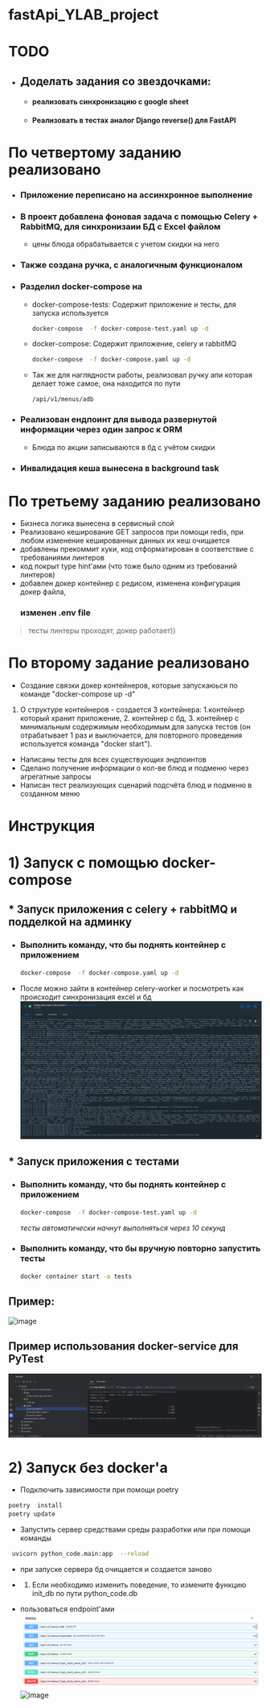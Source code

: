 # fastApi_YLAB_project


# TODO
- ## Доделать задания со звездочками:
  - #### реализовать синхронизацию с google sheet
  - #### Реализовать в тестах аналог Django reverse() для FastAPI

# По четвертому заданию реализовано

- ### Приложение переписано на ассинхронное выполнение
- ### В проект добавлена фоновая задача с помощью Celery + RabbitMQ, для синхронизаии БД с Excel файлом
  - цены блюда обрабатывается с учетом скидки на него 
- ### Также создана ручка, с аналогичным функционалом
- ### Разделил docker-compose на
  - docker-compose-tests: Содержит приложение и тесты, для запуска используется
    ```sh
    docker-compose  -f docker-compose-test.yaml up -d   
    ```
  - docker-compose: Содержит приложение, celery и rabbitMQ
    ```sh
    docker-compose  -f docker-compose.yaml up -d   
    ```
  - Так же для наглядности работы, реализовал ручку апи которая делает тоже самое, она находится по пути
    ```
    /api/v1/menus/adb
    ```

- ### Реализован ендпоинт для вывода развернутой информации через один запрос к ORM
  - Блюда по акции записываются в бд с учётом скидки
- ### Инвалидация кеша вынесена в background task

# По третьему заданию реализовано

- Бизнеса логика вынесена в сервисный слой
- Реализовано кеширование GET запросов при помощи redis, при любом изменение кешированных данных их кеш очищается
- добавлены прекоммит хуки, код отформатирован в соответствие с требованиями линтеров
- код покрыт type hint'ами (что тоже было одним из требований линтеров)
- добавлен докер контейнер с редисом, изменена конфигурация докер файла, <strong><h3> изменен .env file</h3></strong>

> тесты линтеры проходят, докер работает))

# По второму задание реализовано

- Создание связки докер контейнеров, которые запускаюься по команде "docker-compose up -d"

1) О структуре контейнеров - создается 3 контейнера: 1.контейнер который хранит приложение, 2. контейнер с бд, 3.
   контейнер с минимальным содержимым необходимым для запуска тестов (он отрабатывает 1 раз и выключается, для
   повторного проведения используется команда "docker start").

- Написаны тесты для всех существующих эндпоинтов
- Сделано получение информации о кол-ве блюд и подменю через агрегатные запросы
- Написан тест реализующих сценарий подсчёта блюд и подменю в созданном меню

# Инструкция

# 1) Запуск с помощью docker-compose


## * Запуск приложения с celery + rabbitMQ и подделкой на админку
* ### Выполнить команду, что бы поднять контейнер с приложением
    ```sh
    docker-compose  -f docker-compose.yaml up -d   
    ```
* После можно зайти в контейнер celery-worker и посмотреть как происходит синхронизация excel и бд
![img_2.png](attachment%2Fimg_2.png)

## * Запуск приложения с тестами
 
 
* ### Выполнить команду, что бы поднять контейнер с приложением
    ```sh
    docker-compose  -f docker-compose-test.yaml up -d   
    ```
    <i>тесты автоматически начнут выполняться через 10 секунд</i> 
* ### Выполнить команду, что бы вручную повторно запустить тесты
    ```sh
    docker container start -a tests
    ```

## Пример:

![image](https://github.com/VEIIEV/fastApi_YLAB_project/assets/62066130/bf2f89e6-15dd-4bf7-bbbe-c7330e186d09)

## Пример использования docker-service для PyTest

![img.png](attachment/img.png)

# 2) Запуск без docker'а

* Подключить зависимости при помощи poetry

```sh
poetry  install
poetry update
```

* Запустить сервер средствами среды разработки или при помощи команды

~~~sh
 uvicorn python_code.main:app  --reload
~~~

* при запуске сервера бд очищается и создается заново

*
    1) Если необходимо изменить поведение, то измените функцию init_db по пути python_code.db


* пользоваться endpoint'ами
  ![img_1.png](attachment/img_1.png)
  ![image](https://github.com/VEIIEV/fastApi_YLAB_project/assets/62066130/e666d4c9-ffa8-499c-addd-8528d9e5ef45)

